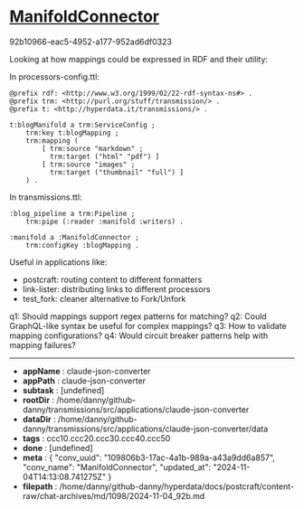 # [ManifoldConnector](https://claude.ai/chat/109806b3-17ac-4a1b-989a-a43a9dd6a857)

92b10966-eac5-4952-a177-952ad6df0323

 Looking at how mappings could be expressed in RDF and their utility:

In processors-config.ttl:
```turtle
@prefix rdf: <http://www.w3.org/1999/02/22-rdf-syntax-ns#> .
@prefix trm: <http://purl.org/stuff/transmission/> .
@prefix t: <http://hyperdata.it/transmissions/> .

t:blogManifold a trm:ServiceConfig ;
    trm:key t:blogMapping ;
    trm:mapping (
        [ trm:source "markdown" ; 
          trm:target ("html" "pdf") ]
        [ trm:source "images" ;
          trm:target ("thumbnail" "full") ]
    ) .
```

In transmissions.ttl:
```turtle
:blog_pipeline a trm:Pipeline ;
    trm:pipe (:reader :manifold :writers) .

:manifold a :ManifoldConnector ;
    trm:configKey :blogMapping .
```

Useful in applications like:
- postcraft: routing content to different formatters
- link-lister: distributing links to different processors
- test_fork: cleaner alternative to Fork/Unfork

q1: Should mappings support regex patterns for matching?
q2: Could GraphQL-like syntax be useful for complex mappings?
q3: How to validate mapping configurations?
q4: Would circuit breaker patterns help with mapping failures?

---

* **appName** : claude-json-converter
* **appPath** : claude-json-converter
* **subtask** : [undefined]
* **rootDir** : /home/danny/github-danny/transmissions/src/applications/claude-json-converter
* **dataDir** : /home/danny/github-danny/transmissions/src/applications/claude-json-converter/data
* **tags** : ccc10.ccc20.ccc30.ccc40.ccc50
* **done** : [undefined]
* **meta** : {
  "conv_uuid": "109806b3-17ac-4a1b-989a-a43a9dd6a857",
  "conv_name": "ManifoldConnector",
  "updated_at": "2024-11-04T14:13:08.741275Z"
}
* **filepath** : /home/danny/github-danny/hyperdata/docs/postcraft/content-raw/chat-archives/md/1098/2024-11-04_92b.md